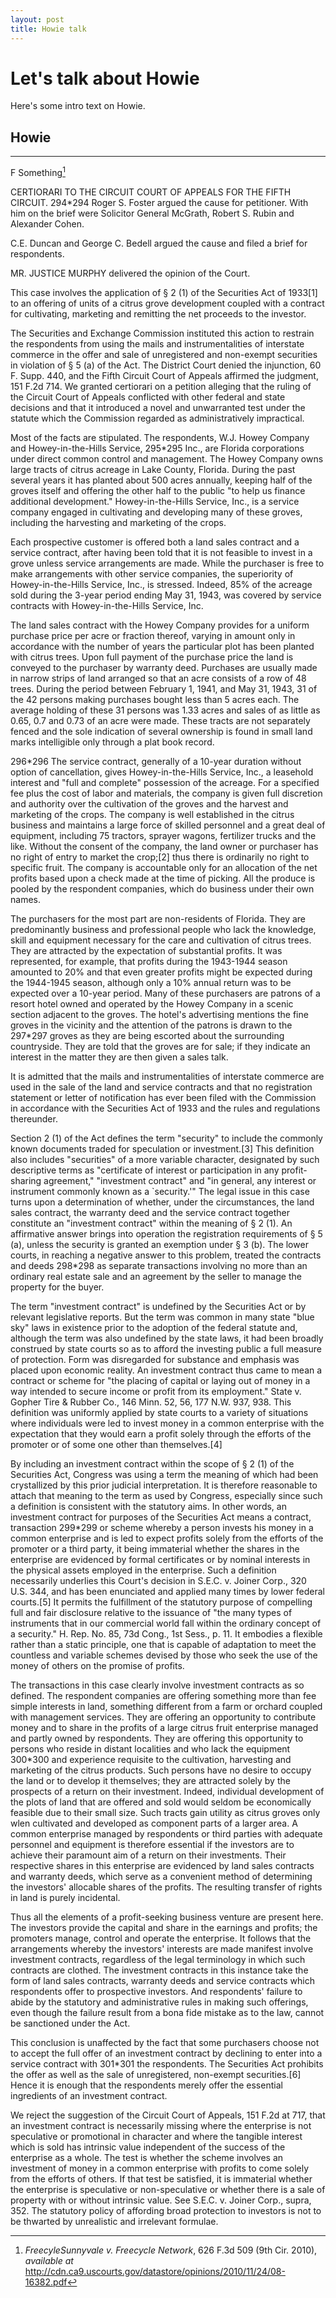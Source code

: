 ```yaml
---
layout: post
title: Howie talk
---
```


# Let's talk about Howie

Here's some intro text on Howie.

## Howie
--------------------------------------------------------------------------------
F Something[^InlineNoteHowie]

[^InlineNoteHowie]: _FreecyleSunnyvale v. Freecycle Network_, 626 F.3d 509
    (9th Cir. 2010), _available at_
    http://cdn.ca9.uscourts.gov/datastore/opinions/2010/11/24/08-16382.pdf


CERTIORARI TO THE CIRCUIT COURT OF APPEALS FOR THE FIFTH CIRCUIT.
294*294 Roger S. Foster argued the cause for petitioner. With him on the brief were Solicitor General McGrath, Robert S. Rubin and Alexander Cohen.

C.E. Duncan and George C. Bedell argued the cause and filed a brief for respondents.

MR. JUSTICE MURPHY delivered the opinion of the Court.

This case involves the application of § 2 (1) of the Securities Act of 1933[1] to an offering of units of a citrus grove development coupled with a contract for cultivating, marketing and remitting the net proceeds to the investor.

The Securities and Exchange Commission instituted this action to restrain the respondents from using the mails and instrumentalities of interstate commerce in the offer and sale of unregistered and non-exempt securities in violation of § 5 (a) of the Act. The District Court denied the injunction, 60 F. Supp. 440, and the Fifth Circuit Court of Appeals affirmed the judgment, 151 F.2d 714. We granted certiorari on a petition alleging that the ruling of the Circuit Court of Appeals conflicted with other federal and state decisions and that it introduced a novel and unwarranted test under the statute which the Commission regarded as administratively impractical.

Most of the facts are stipulated. The respondents, W.J. Howey Company and Howey-in-the-Hills Service, 295*295 Inc., are Florida corporations under direct common control and management. The Howey Company owns large tracts of citrus acreage in Lake County, Florida. During the past several years it has planted about 500 acres annually, keeping half of the groves itself and offering the other half to the public "to help us finance additional development." Howey-in-the-Hills Service, Inc., is a service company engaged in cultivating and developing many of these groves, including the harvesting and marketing of the crops.

Each prospective customer is offered both a land sales contract and a service contract, after having been told that it is not feasible to invest in a grove unless service arrangements are made. While the purchaser is free to make arrangements with other service companies, the superiority of Howey-in-the-Hills Service, Inc., is stressed. Indeed, 85% of the acreage sold during the 3-year period ending May 31, 1943, was covered by service contracts with Howey-in-the-Hills Service, Inc.

The land sales contract with the Howey Company provides for a uniform purchase price per acre or fraction thereof, varying in amount only in accordance with the number of years the particular plot has been planted with citrus trees. Upon full payment of the purchase price the land is conveyed to the purchaser by warranty deed. Purchases are usually made in narrow strips of land arranged so that an acre consists of a row of 48 trees. During the period between February 1, 1941, and May 31, 1943, 31 of the 42 persons making purchases bought less than 5 acres each. The average holding of these 31 persons was 1.33 acres and sales of as little as 0.65, 0.7 and 0.73 of an acre were made. These tracts are not separately fenced and the sole indication of several ownership is found in small land marks intelligible only through a plat book record.

296*296 The service contract, generally of a 10-year duration without option of cancellation, gives Howey-in-the-Hills Service, Inc., a leasehold interest and "full and complete" possession of the acreage. For a specified fee plus the cost of labor and materials, the company is given full discretion and authority over the cultivation of the groves and the harvest and marketing of the crops. The company is well established in the citrus business and maintains a large force of skilled personnel and a great deal of equipment, including 75 tractors, sprayer wagons, fertilizer trucks and the like. Without the consent of the company, the land owner or purchaser has no right of entry to market the crop;[2] thus there is ordinarily no right to specific fruit. The company is accountable only for an allocation of the net profits based upon a check made at the time of picking. All the produce is pooled by the respondent companies, which do business under their own names.

The purchasers for the most part are non-residents of Florida. They are predominantly business and professional people who lack the knowledge, skill and equipment necessary for the care and cultivation of citrus trees. They are attracted by the expectation of substantial profits. It was represented, for example, that profits during the 1943-1944 season amounted to 20% and that even greater profits might be expected during the 1944-1945 season, although only a 10% annual return was to be expected over a 10-year period. Many of these purchasers are patrons of a resort hotel owned and operated by the Howey Company in a scenic section adjacent to the groves. The hotel's advertising mentions the fine groves in the vicinity and the attention of the patrons is drawn to the 297*297 groves as they are being escorted about the surrounding countryside. They are told that the groves are for sale; if they indicate an interest in the matter they are then given a sales talk.

It is admitted that the mails and instrumentalities of interstate commerce are used in the sale of the land and service contracts and that no registration statement or letter of notification has ever been filed with the Commission in accordance with the Securities Act of 1933 and the rules and regulations thereunder.

Section 2 (1) of the Act defines the term "security" to include the commonly known documents traded for speculation or investment.[3] This definition also includes "securities" of a more variable character, designated by such descriptive terms as "certificate of interest or participation in any profit-sharing agreement," "investment contract" and "in general, any interest or instrument commonly known as a `security.'" The legal issue in this case turns upon a determination of whether, under the circumstances, the land sales contract, the warranty deed and the service contract together constitute an "investment contract" within the meaning of § 2 (1). An affirmative answer brings into operation the registration requirements of § 5 (a), unless the security is granted an exemption under § 3 (b). The lower courts, in reaching a negative answer to this problem, treated the contracts and deeds 298*298 as separate transactions involving no more than an ordinary real estate sale and an agreement by the seller to manage the property for the buyer.

The term "investment contract" is undefined by the Securities Act or by relevant legislative reports. But the term was common in many state "blue sky" laws in existence prior to the adoption of the federal statute and, although the term was also undefined by the state laws, it had been broadly construed by state courts so as to afford the investing public a full measure of protection. Form was disregarded for substance and emphasis was placed upon economic reality. An investment contract thus came to mean a contract or scheme for "the placing of capital or laying out of money in a way intended to secure income or profit from its employment." State v. Gopher Tire & Rubber Co., 146 Minn. 52, 56, 177 N.W. 937, 938. This definition was uniformly applied by state courts to a variety of situations where individuals were led to invest money in a common enterprise with the expectation that they would earn a profit solely through the efforts of the promoter or of some one other than themselves.[4]

By including an investment contract within the scope of § 2 (1) of the Securities Act, Congress was using a term the meaning of which had been crystallized by this prior judicial interpretation. It is therefore reasonable to attach that meaning to the term as used by Congress, especially since such a definition is consistent with the statutory aims. In other words, an investment contract for purposes of the Securities Act means a contract, transaction 299*299 or scheme whereby a person invests his money in a common enterprise and is led to expect profits solely from the efforts of the promoter or a third party, it being immaterial whether the shares in the enterprise are evidenced by formal certificates or by nominal interests in the physical assets employed in the enterprise. Such a definition necessarily underlies this Court's decision in S.E.C. v. Joiner Corp., 320 U.S. 344, and has been enunciated and applied many times by lower federal courts.[5] It permits the fulfillment of the statutory purpose of compelling full and fair disclosure relative to the issuance of "the many types of instruments that in our commercial world fall within the ordinary concept of a security." H. Rep. No. 85, 73d Cong., 1st Sess., p. 11. It embodies a flexible rather than a static principle, one that is capable of adaptation to meet the countless and variable schemes devised by those who seek the use of the money of others on the promise of profits.

The transactions in this case clearly involve investment contracts as so defined. The respondent companies are offering something more than fee simple interests in land, something different from a farm or orchard coupled with management services. They are offering an opportunity to contribute money and to share in the profits of a large citrus fruit enterprise managed and partly owned by respondents. They are offering this opportunity to persons who reside in distant localities and who lack the equipment 300*300 and experience requisite to the cultivation, harvesting and marketing of the citrus products. Such persons have no desire to occupy the land or to develop it themselves; they are attracted solely by the prospects of a return on their investment. Indeed, individual development of the plots of land that are offered and sold would seldom be economically feasible due to their small size. Such tracts gain utility as citrus groves only wlen cultivated and developed as component parts of a larger area. A common enterprise managed by respondents or third parties with adequate personnel and equipment is therefore essential if the investors are to achieve their paramount aim of a return on their investments. Their respective shares in this enterprise are evidenced by land sales contracts and warranty deeds, which serve as a convenient method of determining the investors' allocable shares of the profits. The resulting transfer of rights in land is purely incidental.

Thus all the elements of a profit-seeking business venture are present here. The investors provide the capital and share in the earnings and profits; the promoters manage, control and operate the enterprise. It follows that the arrangements whereby the investors' interests are made manifest involve investment contracts, regardless of the legal terminology in which such contracts are clothed. The investment contracts in this instance take the form of land sales contracts, warranty deeds and service contracts which respondents offer to prospective investors. And respondents' failure to abide by the statutory and administrative rules in making such offerings, even though the failure result from a bona fide mistake as to the law, cannot be sanctioned under the Act.

This conclusion is unaffected by the fact that some purchasers choose not to accept the full offer of an investment contract by declining to enter into a service contract with 301*301 the respondents. The Securities Act prohibits the offer as well as the sale of unregistered, non-exempt securities.[6] Hence it is enough that the respondents merely offer the essential ingredients of an investment contract.

We reject the suggestion of the Circuit Court of Appeals, 151 F.2d at 717, that an investment contract is necessarily missing where the enterprise is not speculative or promotional in character and where the tangible interest which is sold has intrinsic value independent of the success of the enterprise as a whole. The test is whether the scheme involves an investment of money in a common enterprise with profits to come solely from the efforts of others. If that test be satisfied, it is immaterial whether the enterprise is speculative or non-speculative or whether there is a sale of property with or without intrinsic value. See S.E.C. v. Joiner Corp., supra, 352. The statutory policy of affording broad protection to investors is not to be thwarted by unrealistic and irrelevant formulae.
